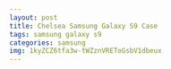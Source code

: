 ```yaml
---
layout: post
title: Chelsea Samsung Galaxy S9 Case
tags: samsung galaxy s9
categories: samsung
img: 1kyZCZ6tfa3w-tWZznVREToGsbV1dbeux
---
```

